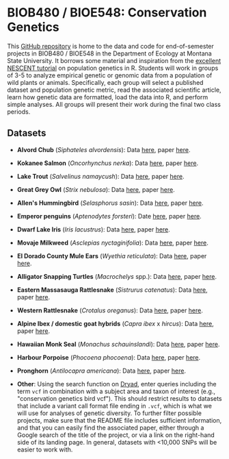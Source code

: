 # BIOB480 / BIOE548: Conservation Genetics

This [GitHub repository](https://docs.github.com/en/repositories/creating-and-managing-repositories/about-repositories) is home to the data and code for 
end-of-semester projects in BIOB480 / BIOE548 in the Department of Ecology at Montana State University. It borrows some material and inspiration from the [excellent NESCENT tutorial](https://popgen.nescent.org/StartSNP.html) on population genetics in R. 
Students will work in groups of 3-5 to analyze empirical genetic or genomic data from a population of wild plants or animals. Specifically, each group will select a published dataset and population 
genetic metric, read the associated scientific article, learn how genetic data are formatted, load the data into R, and perform simple analyses. All groups 
will present their work during the final two class periods. 

## Datasets

- **Alvord Chub** (*Siphateles alvordensis*): Data [here](https://doi.org/10.5061/dryad.ct362tv), paper [here](https://doi.org/10.1007/s10592-019-01148-6).

- **Kokanee Salmon** (*Oncorhynchus nerka*): Data [here](https://doi.org/10.5061/dryad.ffbg79cvz), paper [here](https://doi.org/10.1007/s10592-021-01418-2).

- **Lake Trout** (*Salvelinus namaycush*): Data [here](https://doi.org/10.5061/dryad.2b8f1), paper [here](https://doi.org/10.1111/mec.14361). 

- **Great Grey Owl** (*Strix nebulosa*): Data [here](https://doi.org/10.5061/dryad.1rn8pk0qm), paper [here](https://doi.org/10.1007/s10592-020-01280-8).

- **Allen's Hummingbird** (*Selasphorus sasin*): Data [here](https://doi.org/10.5061/dryad.zgmsbcc84), paper [here](https://doi.org/10.1007/s10592-020-01303-4).

- **Emperor penguins** (*Aptenodytes forsteri*): Date [here](https://doi.org/10.5061/dryad.4s7t3), paper [here](https://doi.org/10.1111/mec.14172).  

- **Dwarf Lake Iris** (*Iris lacustrus*): Data [here](https://doi.org/10.5061/dryad.xwdbrv1jh), paper [here](https://doi.org/10.3390/plants12132557).


 - **Movaje Milkweed** (*Asclepias nyctaginifolia*): Data [here](https://doi.org/10.5061/dryad.59zw3r28c), paper [here](https://doi.org/10.1111/csp2.12987).

 - **El Dorado County Mule Ears** (*Wyethia reticulata*): Data [here](https://doi.org/10.5061/dryad.n02v6wwt2), paper [here](https://doi.org/10.3120/0024-9637-67.2.65).


 - **Alligator Snapping Turtles** (*Macrochelys* spp.): Data [here](https://doi.org/10.7291/D17H67), paper [here](https://doi.org/10.1656/058.022.0sp1201).

 - **Eastern Massasauga Rattlesnake** (*Sistrurus catenatus*): Data [here](https://doi.org/10.5061/dryad.hmgqnk9mf), paper [here](https://doi.org/10.1002/eap.2793). 

 - **Western Rattlesnake** (*Crotalus oreganus*): Data [here](https://doi.org/10.5061/dryad.fbg79cns4), paper [here](https://doi.org/10.1111/1755-0998.13090). 


- **Alpine Ibex / domestic goat hybrids** (*Capra ibex* x *hircus*): Data [here](https://doi.org/10.5061/dryad.qnk98sfrp), paper [here](https://doi.org/10.1111/eva.13761).  

- **Hawaiian Monk Seal** (*Monachus schauinslandi*): Data [here](https://doi.org/10.5061/dryad.djh9w0w72), paper [here](https://doi.org/10.3354/esr01308).  

- **Harbour Porpoise** (*Phocoena phocoena*): Data [here](https://doi.org/10.5061/dryad.4qrfj6qg6), paper [here](https://doi.org/10.1111/1755-0998.13860).  

- **Pronghorn** (*Antilocapra americana*): Data [here](https://doi.org/10.5061/dryad.8931zcrmb), paper [here](https://doi.org/10.1093/jmammal/gyaa054). 


- **Other**: Using the search function on [Dryad](https://datadryad.org/stash), enter queries including the term `vcf` in combination with a subject area and taxon of interest (e.g., "conservation genetics bird vcf"). This should restrict results to datasets that include a variant call format file ending in `.vcf`, which is what we will use for analyses of genetic diversity. To further filter possible projects, make sure that the README file includes sufficient information, and that you can easily find the associated paper, either through a Google search of the title of the project, or via a link on the right-hand side of its landing page. In general, datasets with <10,000 SNPs will be easier to work with. 

